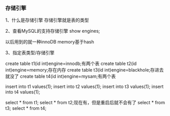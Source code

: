 ### 存储引擎

1、什么是存储引擎
存储引擎就是表的类型

2、查看MySQL的支持存储引擎
show engines;

以后用到的就一种innoDB
memory基于hash

3、指定表类型/存储引擎

create table t1(id int)engine=innodb;有两个表
create table t2(id int)engine=memory;存在内存
create table t3(id int)engine=blackhole;存进去就没了
create table t4(id int)engine=mysam;有两个表

insert into t1 values(1);
insert into t2 values(1);
insert into t3 values(1);
insert into t4 values(1);

select * from t1;
select * from t2;现在有，但是重启后就不会有了
select * from t3;
select * from t4;
